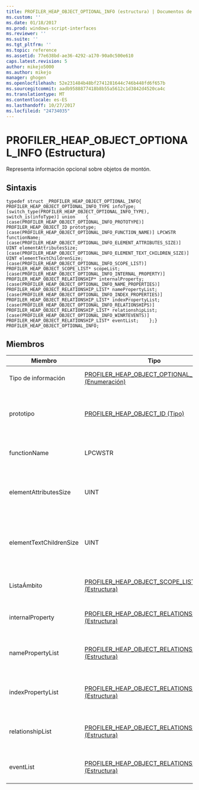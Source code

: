 ```yaml
---
title: PROFILER_HEAP_OBJECT_OPTIONAL_INFO (estructura) | Documentos de Microsoft
ms.custom: ''
ms.date: 01/18/2017
ms.prod: windows-script-interfaces
ms.reviewer: ''
ms.suite: ''
ms.tgt_pltfrm: ''
ms.topic: reference
ms.assetid: 77e638bd-ae36-4292-a170-90a0c500e610
caps.latest.revision: 5
author: mikejo5000
ms.author: mikejo
manager: ghogen
ms.openlocfilehash: 52e231484b48bf2741281644c746b448fd6f657b
ms.sourcegitcommit: aadb9588877418b8b55a5612c1d3842d4520ca4c
ms.translationtype: MT
ms.contentlocale: es-ES
ms.lasthandoff: 10/27/2017
ms.locfileid: "24734035"
---
```

# <a name="profilerheapobjectoptionalinfo-structure"></a>PROFILER_HEAP_OBJECT_OPTIONAL_INFO (Estructura)
Representa información opcional sobre objetos de montón.  
  
## <a name="syntax"></a>Sintaxis  
  
```  
typedef struct _PROFILER_HEAP_OBJECT_OPTIONAL_INFO{    PROFILER_HEAP_OBJECT_OPTIONAL_INFO_TYPE infoType;    [switch_type(PROFILER_HEAP_OBJECT_OPTIONAL_INFO_TYPE), switch_is(infoType)] union    {        [case(PROFILER_HEAP_OBJECT_OPTIONAL_INFO_PROTOTYPE)] PROFILER_HEAP_OBJECT_ID prototype;        [case(PROFILER_HEAP_OBJECT_OPTIONAL_INFO_FUNCTION_NAME)] LPCWSTR functionName;        [case(PROFILER_HEAP_OBJECT_OPTIONAL_INFO_ELEMENT_ATTRIBUTES_SIZE)] UINT elementAttributesSize;        [case(PROFILER_HEAP_OBJECT_OPTIONAL_INFO_ELEMENT_TEXT_CHILDREN_SIZE)] UINT elementTextChildrenSize;        [case(PROFILER_HEAP_OBJECT_OPTIONAL_INFO_SCOPE_LIST)] PROFILER_HEAP_OBJECT_SCOPE_LIST* scopeList;        [case(PROFILER_HEAP_OBJECT_OPTIONAL_INFO_INTERNAL_PROPERTY)] PROFILER_HEAP_OBJECT_RELATIONSHIP* internalProperty;        [case(PROFILER_HEAP_OBJECT_OPTIONAL_INFO_NAME_PROPERTIES)] PROFILER_HEAP_OBJECT_RELATIONSHIP_LIST* namePropertyList;        [case(PROFILER_HEAP_OBJECT_OPTIONAL_INFO_INDEX_PROPERTIES)] PROFILER_HEAP_OBJECT_RELATIONSHIP_LIST* indexPropertyList;        [case(PROFILER_HEAP_OBJECT_OPTIONAL_INFO_RELATIONSHIPS)] PROFILER_HEAP_OBJECT_RELATIONSHIP_LIST* relationshipList;        [case(PROFILER_HEAP_OBJECT_OPTIONAL_INFO_WINRTEVENTS)] PROFILER_HEAP_OBJECT_RELATIONSHIP_LIST* eventList;    };} PROFILER_HEAP_OBJECT_OPTIONAL_INFO;  
```  
  
## <a name="members"></a>Miembros  
  
|Miembro|Tipo|Descripción|  
|------------|----------|-----------------|  
|Tipo de información|[PROFILER_HEAP_OBJECT_OPTIONAL_INFO_TYPE (Enumeración)](../../winscript/reference/profiler-heap-object-optional-info-type-enumeration.md)|El tipo de la información opcional.|  
|prototipo|[PROFILER_HEAP_OBJECT_ID (Tipo)](../../winscript/reference/profiler-heap-object-id-type.md)|El identificador de objeto de prototipo del objeto de montón.|  
|functionName|LPCWSTR|Nombre de la función del objeto de montón.|  
|elementAttributesSize|UINT|El tamaño de los atributos del elemento del objeto de montón.|  
|elementTextChildrenSize|UINT|El tamaño de los elementos secundarios de texto del objeto de montón.|  
|ListaÁmbito|[PROFILER_HEAP_OBJECT_SCOPE_LIST (Estructura)](../../winscript/reference/profiler-heap-object-scope-list-structure.md)|Lista de ámbito del objeto de montón.|  
|internalProperty|[PROFILER_HEAP_OBJECT_RELATIONSHIP (Estructura)](../../winscript/reference/profiler-heap-object-relationship-structure.md)|Propiedad interna del objeto de montón|  
|namePropertyList|[PROFILER_HEAP_OBJECT_RELATIONSHIP_LIST (Estructura)](../../winscript/reference/profiler-heap-object-relationship-list-structure.md)|Una lista de propiedades de nombre del objeto de montón.|  
|indexPropertyList|[PROFILER_HEAP_OBJECT_RELATIONSHIP_LIST (Estructura)](../../winscript/reference/profiler-heap-object-relationship-list-structure.md)|Una lista de propiedades del índice del objeto de montón.|  
|relationshipList|[PROFILER_HEAP_OBJECT_RELATIONSHIP_LIST (Estructura)](../../winscript/reference/profiler-heap-object-relationship-list-structure.md)|Una lista de las relaciones del objeto de montón.|  
|eventList|[PROFILER_HEAP_OBJECT_RELATIONSHIP_LIST (Estructura)](../../winscript/reference/profiler-heap-object-relationship-list-structure.md)|Una lista de eventos del objeto de montón.|